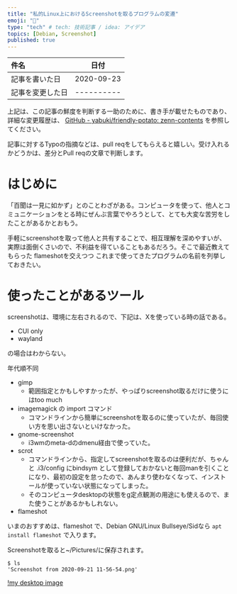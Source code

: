 ```yaml
---
title: "私的Linux上におけるScreenshotを取るプログラムの変遷"
emoji: "📑"
type: "tech" # tech: 技術記事 / idea: アイデア
topics: [Debian, Screenshot]
published: true
---
```


|     件名       |   日付   |
|:----           |:----:|
|記事を書いた日  |2020-09-23|
|記事を変更した日|----------|

上記は、この記事の鮮度を判断する一助のために、書き手が載せたものであり、詳細な変更履歴は、 [GitHub - yabuki/friendly-potato: zenn-contents](https://github.com/yabuki/friendly-potato) を参照してください。

記事に対するTypoの指摘などは、pull reqをしてもらえると嬉しい。受け入れるかどうかは、差分とPull reqの文章で判断します。


# はじめに

「百聞は一見に如かず」とのことわざがある。コンピュータを使って、他人とコミュニケーションをとる時にぜんぶ言葉でやろうとして、とても大変な苦労をしたことがあるかとおもう。

手軽にscreenshotを取って他人と共有することで、相互理解を深めやすいが、実際は面倒くさいので、不利益を得ていることもあるだろう。そこで最近教えてもらった flameshotを交えつつ
これまで使ってきたプログラムの名前を列挙しておきたい。

# 使ったことがあるツール

screenshotは、環境に左右されるので、下記は、Xを使っている時の話である。

* CUI only
* wayland

の場合はわからない。

年代順不同

* gimp
  * 範囲指定とかもしやすかったが、やっぱりscreenshot取るだけに使うにはtoo much
* imagemagick の import コマンド
  * コマンドラインから簡単にscreenshotを取るのに使っていたが、毎回使い方を思い出さないといけなかった。
* gnome-screenshot
  * i3wmのmeta-dのdmenu経由で使っていた。
* scrot
  * コマンドラインから、指定してscreenshotを取るのは便利だが、ちゃんと .i3/config にbindsym として登録しておかないと毎回manを引くことになり、最初の設定を怠ったので、あんまり使わなくなって、インストールが使っていない状態になってしまった。
  * そのコンピュータdesktopの状態をg定点観測の用途にも使えるので、また使うことがあるかもしれない。
* flameshot

いまのおすすめは、flameshot で、Debian GNU/Linux Bullseye/Sidなら `apt install flameshot` で入ります。

Screenshotを取ると~/Pictures/に保存されます。

```
$ ls
'Screenshot from 2020-09-21 11-56-54.png'
```

[!my desktop image](https://github.com/yabuki/friendly-potato/blob/gh-pages/articles/images/2020-09-24_15-31.png)
